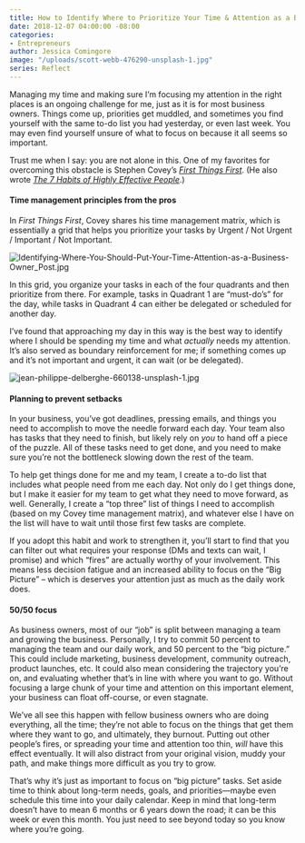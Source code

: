 ```yaml
---
title: How to Identify Where to Prioritize Your Time & Attention as a Business Owner
date: 2018-12-07 04:00:00 -08:00
categories:
- Entrepreneurs
author: Jessica Comingore
image: "/uploads/scott-webb-476290-unsplash-1.jpg"
series: Reflect
---
```


Managing my time and making sure I’m focusing my attention in the right places is an ongoing challenge for me, just as it is for most business owners. Things come up, priorities get muddled, and sometimes you find yourself with the same to-do list you had yesterday, or even last week. You may even find yourself unsure of what to focus on because it all seems so important.

Trust me when I say: you are not alone in this. One of my favorites for overcoming this obstacle is Stephen Covey’s _[First Things First](https://www.amazon.com/First-Things-Stephen-R-Covey/dp/0684802031)_. (He also wrote _[The 7 Habits of Highly Effective People](https://www.amazon.com/Habits-Highly-Effective-People-Powerful/dp/0743269519)_.)

#### Time management principles from the pros

In _First Things First_, Covey shares his time management matrix, which is essentially a grid that helps you prioritize your tasks by Urgent / Not Urgent / Important / Not Important.

![Identifying-Where-You-Should-Put-Your-Time-Attention-as-a-Business-Owner_Post.jpg](/uploads/Identifying-Where-You-Should-Put-Your-Time-Attention-as-a-Business-Owner_Post.jpg)

In this grid, you organize your tasks in each of the four quadrants and then prioritize from there. For example, tasks in Quadrant 1 are “must-do’s” for the day, while tasks in Quadrant 4 can either be delegated or scheduled for another day.

I’ve found that approaching my day in this way is the best way to identify where I should be spending my time and what _actually_ needs my attention. It’s also served as boundary reinforcement for me; if something comes up and it’s not important and urgent, it can wait (or be delegated).

![jean-philippe-delberghe-660138-unsplash-1.jpg](/uploads/jean-philippe-delberghe-660138-unsplash-1.jpg)

#### Planning to prevent setbacks

In your business, you’ve got deadlines, pressing emails, and things you need to accomplish to move the needle forward each day. Your team also has tasks that they need to finish, but likely rely on _you_ to hand off a piece of the puzzle. All of these tasks need to get done, and you need to make sure you’re not the bottleneck slowing down the rest of the team.

To help get things done for me and my team, I create a to-do list that includes what people need from me each day. Not only do I get things done, but I make it easier for my team to get what they need to move forward, as well. Generally, I create a “top three” list of things I need to accomplish (based on my Covey time management matrix), and whatever else I have on the list will have to wait until those first few tasks are complete.

If you adopt this habit and work to strengthen it, you’ll start to find that you can filter out what requires your response (DMs and texts can wait, I promise) and which “fires” are actually worthy of your involvement. This means less decision fatigue and an increased ability to focus on the “Big Picture” – which is deserves your attention just as much as the daily work does.

#### 50/50 focus

As business owners, most of our “job” is split between managing a team and growing the business. Personally, I try to commit 50 percent to managing the team and our daily work, and 50 percent to the “big picture.” This could include marketing, business development, community outreach, product launches, etc. It could also mean considering the trajectory you’re on, and evaluating whether that’s in line with where you want to go. Without focusing a large chunk of your time and attention on this important element, your business can float off-course, or even stagnate.

We’ve all see this happen with fellow business owners who are doing everything, all the time; they’re not able to focus on the things that get them where they want to go, and ultimately, they burnout. Putting out other people’s fires, or spreading your time and attention too thin, _will_ have this effect eventually. It will also distract from your original vision, muddy your path, and make things more difficult as you try to grow.  

That’s why it’s just as important to focus on “big picture” tasks. Set aside time to think about long-term needs, goals, and priorities—maybe even schedule this time into your daily calendar. Keep in mind that long-term doesn’t have to mean 6 months or 6 years down the road; it can be this week or even this month. You just need to see beyond today so you know where you’re going.